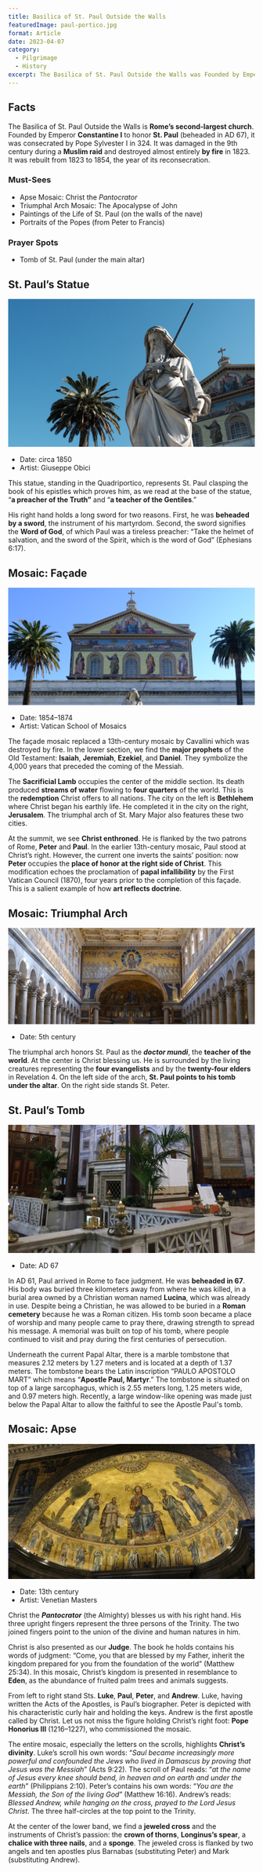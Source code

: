 ```yaml
---
title: Basilica of St. Paul Outside the Walls
featuredImage: paul-portico.jpg
format: Article
date: 2023-04-07
category:
  - Pilgrimage
  - History
excerpt: The Basilica of St. Paul Outside the Walls was Founded by Emperor Constantine I to honor St. Paul (beheaded in AD 67). Its highlights are Apse Mosaic (Christ the Pantocrator), Triumphal Arch Mosaic (The Apocalypse of John), Paintings of the Life of Paul, Portraits of the Popes, and the tomb of Paul.
---
```

## Facts

The Basilica of St. Paul Outside the Walls is **Rome’s second-largest church**. Founded by Emperor **Constantine I** to honor **St. Paul** (beheaded in AD 67), it was consecrated by Pope Sylvester I in 324. It was damaged in the 9th century during a **Muslim raid** and destroyed almost entirely **by fire** in 1823. It was rebuilt from 1823 to 1854, the year of its reconsecration.

### Must-Sees

-   Apse Mosaic: Christ the *Pantocrator*
-   Triumphal Arch Mosaic: The Apocalypse of John
-   Paintings of the Life of St. Paul (on the walls of the nave)
-   Portraits of the Popes (from Peter to Francis)

### Prayer Spots

-   Tomb of St. Paul (under the main altar)

## St. Paul’s Statue
![rome saint paul outside the walls statue quadriportico holding sword book epistles](paul-statue.jpg)
- Date: circa 1850
- Artist: Giuseppe Obici

This statue, standing in the Quadriportico, represents St. Paul clasping the book of his epistles which proves him, as we read at the base of the statue, “**a preacher of the Truth”** and “**a teacher of the Gentiles**.”

His right hand holds a long sword for two reasons. First, he was **beheaded by a sword**, the instrument of his martyrdom. Second, the sword signifies the **Word of God**, of which Paul was a tireless preacher: “Take the helmet of salvation, and the sword of the Spirit, which is the word of God” (Ephesians 6:17).

## Mosaic: Façade
 ![rome saint paul outside the walls mosaic facade façade](paul-facade.jpg)
- Date: 1854–1874
- Artist: Vatican School of Mosaics

The façade mosaic replaced a 13th-century mosaic by Cavallini which was destroyed by fire. In the lower section, we find the **major prophets** of the Old Testament: **Isaiah**, **Jeremiah**, **Ezekiel**, and **Daniel**. They symbolize the 4,000 years that preceded the coming of the Messiah.

The **Sacrificial Lamb** occupies the center of the middle section. Its death produced **streams of water** flowing to **four quarters** of the world. This is the **redemption** Christ offers to all nations. The city on the left is **Bethlehem** where Christ began his earthly life. He completed it in the city on the right, **Jerusalem**. The triumphal arch of St. Mary Major also features these two cities.

At the summit, we see **Christ enthroned**. He is flanked by the two patrons of Rome, **Peter** and **Paul**. In the earlier 13th-century mosaic, Paul stood at Christ’s right. However, the current one inverts the saints’ position: now **Peter** occupies the **place of honor at the right side of Christ**. This modification echoes the proclamation of **papal infallibility** by the First Vatican Council (1870), four years prior to the completion of this façade. This is a salient example of how **art reflects doctrine**.

## Mosaic: Triumphal Arch
![rome saint paul outside the walls mosaic triumphal arch doctor mundi revelation elders](paul-arch.jpg)
- Date: 5th century

The triumphal arch honors St. Paul as the ***doctor mundi***, the **teacher of the world**. At the center is Christ blessing us. He is surrounded by the living creatures representing the **four evangelists** and by the **twenty-four elders** in Revelation 4. On the left side of the arch, **St. Paul points to his tomb under the altar**. On the right side stands St. Peter.

## St. Paul’s Tomb
![rome saint paul outside the walls tomb papal altar](paul-tomb.jpg)
- Date: AD 67

In AD 61, Paul arrived in Rome to face judgment. He was **beheaded in 67**. His body was buried three kilometers away from where he was killed, in a burial area owned by a Christian woman named **Lucina**, which was already in use. Despite being a Christian, he was allowed to be buried in a **Roman cemetery** because he was a Roman citizen. His tomb soon became a place of worship and many people came to pray there, drawing strength to spread his message. A memorial was built on top of his tomb, where people continued to visit and pray during the first centuries of persecution.

Underneath the current Papal Altar, there is a marble tombstone that measures 2.12 meters by 1.27 meters and is located at a depth of 1.37 meters. The tombstone bears the Latin inscription “PAULO APOSTOLO MART” which means “**Apostle Paul, Martyr**.” The tombstone is situated on top of a large sarcophagus, which is 2.55 meters long, 1.25 meters wide, and 0.97 meters high. Recently, a large window-like opening was made just below the Papal Altar to allow the faithful to see the Apostle Paul's tomb.

## Mosaic: Apse
![rome saint paul outside the walls mosaic apse pantocrator luke peter andrew](paul-apse.jpg)
- Date: 13th century
- Artist: Venetian Masters

Christ the ***Pantocrator*** (the Almighty) blesses us with his right hand. His three upright fingers represent the three persons of the Trinity. The two joined fingers point to the union of the divine and human natures in him.

Christ is also presented as our **Judge**. The book he holds contains his words of judgment: “Come, you that are blessed by my Father, inherit the kingdom prepared for you from the foundation of the world” (Matthew 25:34). In this mosaic, Christ’s kingdom is presented in resemblance to **Eden**, as the abundance of fruited palm trees and animals suggests.

From left to right stand Sts. **Luke**, **Paul**, **Peter**, and **Andrew**. Luke, having written the Acts of the Apostles, is Paul’s biographer. Peter is depicted with his characteristic curly hair and holding the keys. Andrew is the first apostle called by Christ. Let us not miss the figure holding Christ’s right foot: **Pope Honorius III** (1216–1227), who commissioned the mosaic.

The entire mosaic, especially the letters on the scrolls, highlights **Christ’s divinity**. Luke’s scroll his own words: “*Saul became increasingly more powerful and confounded the Jews who lived in Damascus by proving that Jesus was the Messiah*” (Acts 9:22). The scroll of Paul reads: “*at the name of Jesus every knee should bend, in heaven and on earth and under the earth*” (Philippians 2:10). Peter’s contains his own words: “*You are the Messiah, the Son of the living God*” (Matthew 16:16). Andrew’s reads: *Blessed Andrew, while hanging on the cross, prayed to the Lord Jesus Christ*. The three half-circles at the top point to the Trinity.

At the center of the lower band, we find a **jeweled cross** and the instruments of Christ’s passion: the **crown of thorns**, **Longinus’s spear**, a **chalice with three nails**, and a **sponge**. The jeweled cross is flanked by two angels and ten apostles plus Barnabas (substituting Peter) and Mark (substituting Andrew).
